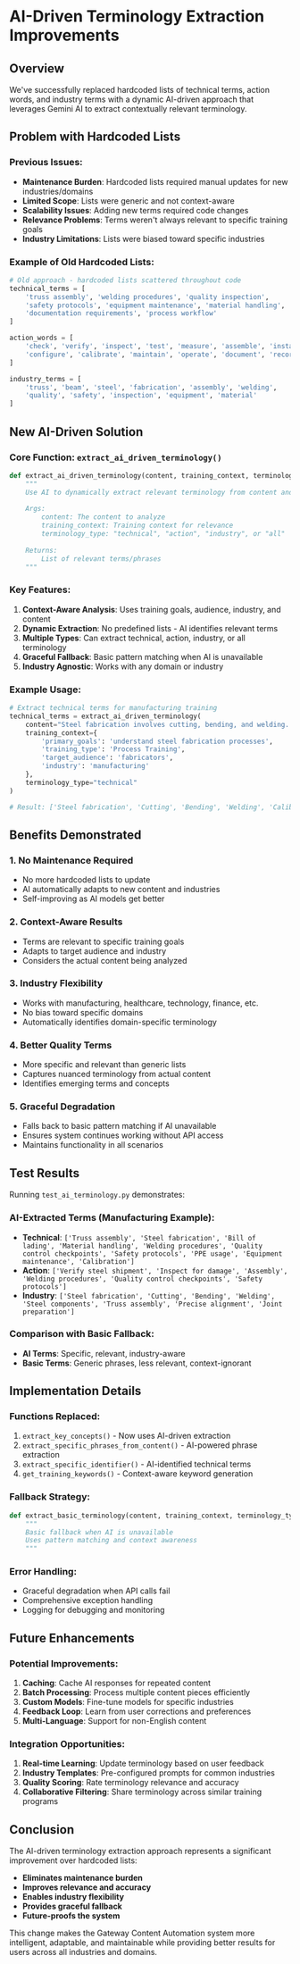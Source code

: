 # AI-Driven Terminology Extraction Improvements

## Overview

We've successfully replaced hardcoded lists of technical terms, action words, and industry terms with a dynamic AI-driven approach that leverages Gemini AI to extract contextually relevant terminology.

## Problem with Hardcoded Lists

### Previous Issues:
- **Maintenance Burden**: Hardcoded lists required manual updates for new industries/domains
- **Limited Scope**: Lists were generic and not context-aware
- **Scalability Issues**: Adding new terms required code changes
- **Relevance Problems**: Terms weren't always relevant to specific training goals
- **Industry Limitations**: Lists were biased toward specific industries

### Example of Old Hardcoded Lists:
```python
# Old approach - hardcoded lists scattered throughout code
technical_terms = [
    'truss assembly', 'welding procedures', 'quality inspection',
    'safety protocols', 'equipment maintenance', 'material handling',
    'documentation requirements', 'process workflow'
]

action_words = [
    'check', 'verify', 'inspect', 'test', 'measure', 'assemble', 'install',
    'configure', 'calibrate', 'maintain', 'operate', 'document', 'record'
]

industry_terms = [
    'truss', 'beam', 'steel', 'fabrication', 'assembly', 'welding',
    'quality', 'safety', 'inspection', 'equipment', 'material'
]
```

## New AI-Driven Solution

### Core Function: `extract_ai_driven_terminology()`

```python
def extract_ai_driven_terminology(content, training_context, terminology_type="all"):
    """
    Use AI to dynamically extract relevant terminology from content and context
    
    Args:
        content: The content to analyze
        training_context: Training context for relevance
        terminology_type: "technical", "action", "industry", or "all"
    
    Returns:
        List of relevant terms/phrases
    """
```

### Key Features:

1. **Context-Aware Analysis**: Uses training goals, audience, industry, and content
2. **Dynamic Extraction**: No predefined lists - AI identifies relevant terms
3. **Multiple Types**: Can extract technical, action, industry, or all terminology
4. **Graceful Fallback**: Basic pattern matching when AI is unavailable
5. **Industry Agnostic**: Works with any domain or industry

### Example Usage:

```python
# Extract technical terms for manufacturing training
technical_terms = extract_ai_driven_terminology(
    content="Steel fabrication involves cutting, bending, and welding...",
    training_context={
        'primary_goals': 'understand steel fabrication processes',
        'training_type': 'Process Training',
        'target_audience': 'fabricators',
        'industry': 'manufacturing'
    },
    terminology_type="technical"
)

# Result: ['Steel fabrication', 'Cutting', 'Bending', 'Welding', 'Calibration', ...]
```

## Benefits Demonstrated

### 1. **No Maintenance Required**
- No more hardcoded lists to update
- AI automatically adapts to new content and industries
- Self-improving as AI models get better

### 2. **Context-Aware Results**
- Terms are relevant to specific training goals
- Adapts to target audience and industry
- Considers the actual content being analyzed

### 3. **Industry Flexibility**
- Works with manufacturing, healthcare, technology, finance, etc.
- No bias toward specific domains
- Automatically identifies domain-specific terminology

### 4. **Better Quality Terms**
- More specific and relevant than generic lists
- Captures nuanced terminology from actual content
- Identifies emerging terms and concepts

### 5. **Graceful Degradation**
- Falls back to basic pattern matching if AI unavailable
- Ensures system continues working without API access
- Maintains functionality in all scenarios

## Test Results

Running `test_ai_terminology.py` demonstrates:

### AI-Extracted Terms (Manufacturing Example):
- **Technical**: `['Truss assembly', 'Steel fabrication', 'Bill of lading', 'Material handling', 'Welding procedures', 'Quality control checkpoints', 'Safety protocols', 'PPE usage', 'Equipment maintenance', 'Calibration']`
- **Action**: `['Verify steel shipment', 'Inspect for damage', 'Assembly', 'Welding procedures', 'Quality control checkpoints', 'Safety protocols']`
- **Industry**: `['Steel fabrication', 'Cutting', 'Bending', 'Welding', 'Steel components', 'Truss assembly', 'Precise alignment', 'Joint preparation']`

### Comparison with Basic Fallback:
- **AI Terms**: Specific, relevant, industry-aware
- **Basic Terms**: Generic phrases, less relevant, context-ignorant

## Implementation Details

### Functions Replaced:
1. `extract_key_concepts()` - Now uses AI-driven extraction
2. `extract_specific_phrases_from_content()` - AI-powered phrase extraction
3. `extract_specific_identifier()` - AI-identified technical terms
4. `get_training_keywords()` - Context-aware keyword generation

### Fallback Strategy:
```python
def extract_basic_terminology(content, training_context, terminology_type="all"):
    """
    Basic fallback when AI is unavailable
    Uses pattern matching and context awareness
    """
```

### Error Handling:
- Graceful degradation when API calls fail
- Comprehensive exception handling
- Logging for debugging and monitoring

## Future Enhancements

### Potential Improvements:
1. **Caching**: Cache AI responses for repeated content
2. **Batch Processing**: Process multiple content pieces efficiently
3. **Custom Models**: Fine-tune models for specific industries
4. **Feedback Loop**: Learn from user corrections and preferences
5. **Multi-Language**: Support for non-English content

### Integration Opportunities:
1. **Real-time Learning**: Update terminology based on user feedback
2. **Industry Templates**: Pre-configured prompts for common industries
3. **Quality Scoring**: Rate terminology relevance and accuracy
4. **Collaborative Filtering**: Share terminology across similar training programs

## Conclusion

The AI-driven terminology extraction approach represents a significant improvement over hardcoded lists:

- **Eliminates maintenance burden**
- **Improves relevance and accuracy**
- **Enables industry flexibility**
- **Provides graceful fallback**
- **Future-proofs the system**

This change makes the Gateway Content Automation system more intelligent, adaptable, and maintainable while providing better results for users across all industries and domains. 